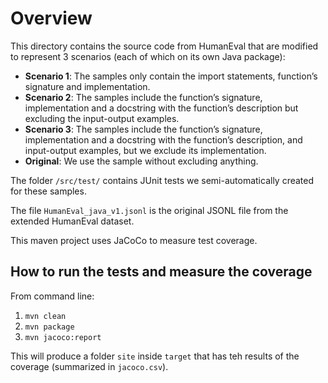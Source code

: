 # Overview

This directory contains the source code from HumanEval that are modified to represent 3 scenarios (each of which on its own Java package):

- **Scenario 1**: The samples only contain the import statements, function’s signature and implementation.
- **Scenario 2**: The samples include the function’s signature, implementation and a docstring with the function’s
  description but excluding the input-output examples.
- **Scenario 3**: The samples include the function’s signature, implementation and a docstring with the function’s
  description, and input-output examples, but we exclude its implementation.
- **Original**: We use the sample without excluding anything.

The folder `/src/test/` contains JUnit tests we semi-automatically created for these samples.

The file `HumanEval_java_v1.jsonl` is the original JSONL file from the extended HumanEval dataset.

This maven project uses JaCoCo to measure test coverage.


## How to run the tests and measure the coverage
From command line:
1. `mvn clean`
2. `mvn package`
3. `mvn jacoco:report`

This will produce a folder `site` inside `target` that has teh results of the coverage (summarized in `jacoco.csv`).